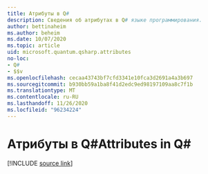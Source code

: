 ```yaml
---
title: Атрибуты в Q#
description: Сведения об атрибутах в Q# языке программирования.
author: bettinaheim
ms.author: beheim
ms.date: 10/07/2020
ms.topic: article
uid: microsoft.quantum.qsharp.attributes
no-loc:
- Q#
- $$v
ms.openlocfilehash: cecaa43743bf7cfd3341e10fca3d2691a4a3b697
ms.sourcegitcommit: b930bb59a1ba8f41d2edc9ed98197109aa8c7f1b
ms.translationtype: MT
ms.contentlocale: ru-RU
ms.lasthandoff: 11/26/2020
ms.locfileid: "96234224"
---
```

# <a name="attributes-in-no-locq"></a><span data-ttu-id="e6376-103">Атрибуты в Q#</span><span class="sxs-lookup"><span data-stu-id="e6376-103">Attributes in Q#</span></span>


[!INCLUDE [source link](~/includes/qsharp-language/Specifications/Language/1_ProgramStructure/5_Attributes.md)]

